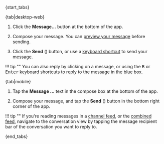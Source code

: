 {start_tabs}

{tab|desktop-web}

1. Click the **Message...** button at the bottom of the app.

1. Compose your message. You
   can [preview your message](/help/preview-your-message-before-sending) before
   sending.

1. Click the **Send** (<i class="zulip-icon zulip-icon-send"></i>) button, or
   use a [keyboard shortcut](/help/configure-send-message-keys) to send your
   message.

!!! tip ""
    You can also reply by clicking on a message, or using the <kbd>R</kbd> or
    <kbd>Enter</kbd> keyboard shortcuts to reply to the message in the blue box.

{tab|mobile}

1. Tap the **Message ...** text in the compose box at the bottom of the app.

1. Compose your message, and tap the **Send**
   (<i class="zulip-icon zulip-icon-send mobile-help"></i>) button in the
   bottom right corner of the app.

!!! tip ""
    If you're reading messages in a [channel feed](/help/channel-feed),
    or the [combined feed](/help/combined-feed), navigate to the conversation
    view by tapping the message recipient bar of the conversation you want to
    reply to.

{end_tabs}
